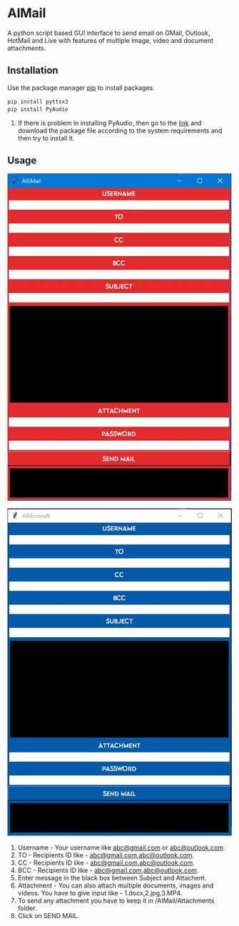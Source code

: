 # AlMail

A python script based GUI interface to send email on GMail, Outlook, HotMail and Live with features of multiple image, video and document attachments.

## Installation

Use the package manager [pip](https://pip.pypa.io/en/stable/) to install packages.

```bash
pip install pyttsx3
pip install PyAudio
```
1. If there is problem in installing PyAudio, then go to the [link](https://www.lfd.uci.edu/~gohlke/pythonlibs/) and download the package file according to the system requirements and then try to install it.

## Usage

![](/TestGmail.JPG)

![](/TestOutlook.JPG)

1. Username - Your username like abc@gmail.com or abc@outlook.com.
2. TO - Recipients ID like - abc@gmail.com,abc@outlook.com.
3. CC - Recipients ID like - abc@gmail.com,abc@outlook.com.
4. BCC - Recipients ID like - abc@gmail.com,abc@outlook.com.
5. Enter message in the black box between Subject and Attachent.
6. Attachment - You can also attach multiple documents, images and videos. You have to give input like - 1.docx,2.jpg,3.MP4.
7. To send any attachment you have to keep it in /AlMail/Attachments folder.
8. Click on SEND MAIL.